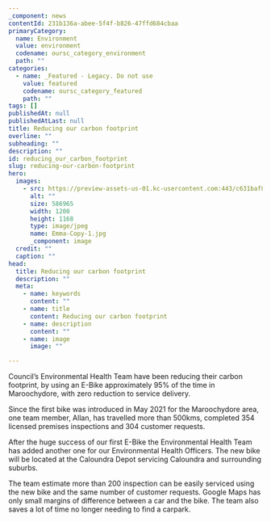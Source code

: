 ```yaml
---
_component: news
contentId: 231b136a-abee-5f4f-b826-47ffd684cbaa
primaryCategory:
  name: Environment
  value: environment
  codename: oursc_category_environment
  path: ""
categories:
  - name: _Featured - Legacy. Do not use
    value: featured
    codename: oursc_category_featured
    path: ""
tags: []
publishedAt: null
publishedAtLast: null
title: Reducing our carbon footprint
overline: ""
subheading: ""
description: ""
id: reducing_our_carbon_footprint
slug: reducing-our-carbon-footprint
hero:
  images:
    - src: https://preview-assets-us-01.kc-usercontent.com:443/c631baf8-1b46-001f-580c-d0001b68b4a8/42848c4b-d20c-4ec5-b7d6-a568ccb191db/Emma-Copy-1.jpg
      alt: ""
      size: 586965
      width: 1200
      height: 1168
      type: image/jpeg
      name: Emma-Copy-1.jpg
      _component: image
  credit: ""
  caption: ""
head:
  title: Reducing our carbon footprint
  description: ""
  meta:
    - name: keywords
      content: ""
    - name: title
      content: Reducing our carbon footprint
    - name: description
      content: ""
    - name: image
      image: ""

---
```

Council’s Environmental Health Team have been reducing their carbon footprint, by using an E-Bike approximately 95% of the time in Maroochydore, with zero reduction to service delivery.

Since the first bike was introduced in May 2021 for the Maroochydore area, one team member, Allan, has travelled more than 500kms, completed 354 licensed premises inspections and 304 customer requests.

After the huge success of our first E-Bike the Environmental Health Team has added another one for our Environmental Health Officers. The new bike will be located at the Caloundra Depot servicing Caloundra and surrounding suburbs.

The team estimate more than 200 inspection can be easily serviced using the new bike and the same number of customer requests. Google Maps has only small margins of difference between a car and the bike. The team also saves a lot of time no longer needing to find a carpark.
